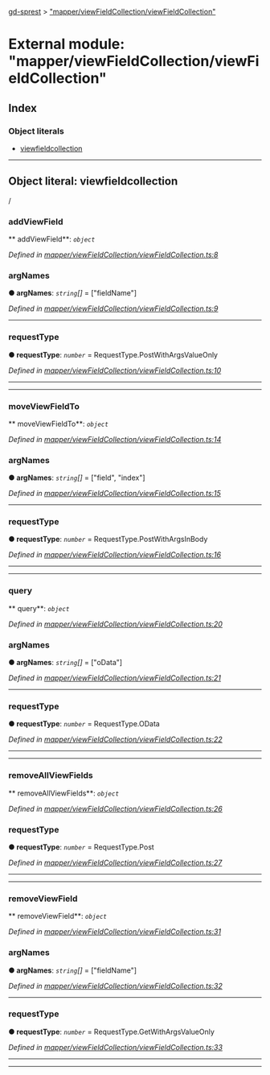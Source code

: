 [gd-sprest](../README.md) > ["mapper/viewFieldCollection/viewFieldCollection"](../modules/_mapper_viewfieldcollection_viewfieldcollection_.md)



# External module: "mapper/viewFieldCollection/viewFieldCollection"

## Index

### Object literals

* [viewfieldcollection](_mapper_viewfieldcollection_viewfieldcollection_.md#viewfieldcollection)



---
<a id="viewfieldcollection"></a>

## Object literal: viewfieldcollection


/


<a id="viewfieldcollection.addviewfield"></a>

###  addViewField

** addViewField**:  *`object`* 

*Defined in [mapper/viewFieldCollection/viewFieldCollection.ts:8](https://github.com/gunjandatta/sprest/blob/3de79f1/src/mapper/viewFieldCollection/viewFieldCollection.ts#L8)*




<a id="viewfieldcollection.addviewfield.argnames"></a>

###  argNames

**●  argNames**:  *`string`[]*  =  ["fieldName"]

*Defined in [mapper/viewFieldCollection/viewFieldCollection.ts:9](https://github.com/gunjandatta/sprest/blob/3de79f1/src/mapper/viewFieldCollection/viewFieldCollection.ts#L9)*





___
<a id="viewfieldcollection.addviewfield.requesttype"></a>

###  requestType

**●  requestType**:  *`number`*  =  RequestType.PostWithArgsValueOnly

*Defined in [mapper/viewFieldCollection/viewFieldCollection.ts:10](https://github.com/gunjandatta/sprest/blob/3de79f1/src/mapper/viewFieldCollection/viewFieldCollection.ts#L10)*





___

___
<a id="viewfieldcollection.moveviewfieldto"></a>

###  moveViewFieldTo

** moveViewFieldTo**:  *`object`* 

*Defined in [mapper/viewFieldCollection/viewFieldCollection.ts:14](https://github.com/gunjandatta/sprest/blob/3de79f1/src/mapper/viewFieldCollection/viewFieldCollection.ts#L14)*




<a id="viewfieldcollection.moveviewfieldto.argnames-1"></a>

###  argNames

**●  argNames**:  *`string`[]*  =  ["field", "index"]

*Defined in [mapper/viewFieldCollection/viewFieldCollection.ts:15](https://github.com/gunjandatta/sprest/blob/3de79f1/src/mapper/viewFieldCollection/viewFieldCollection.ts#L15)*





___
<a id="viewfieldcollection.moveviewfieldto.requesttype-1"></a>

###  requestType

**●  requestType**:  *`number`*  =  RequestType.PostWithArgsInBody

*Defined in [mapper/viewFieldCollection/viewFieldCollection.ts:16](https://github.com/gunjandatta/sprest/blob/3de79f1/src/mapper/viewFieldCollection/viewFieldCollection.ts#L16)*





___

___
<a id="viewfieldcollection.query"></a>

###  query

** query**:  *`object`* 

*Defined in [mapper/viewFieldCollection/viewFieldCollection.ts:20](https://github.com/gunjandatta/sprest/blob/3de79f1/src/mapper/viewFieldCollection/viewFieldCollection.ts#L20)*




<a id="viewfieldcollection.query.argnames-2"></a>

###  argNames

**●  argNames**:  *`string`[]*  =  ["oData"]

*Defined in [mapper/viewFieldCollection/viewFieldCollection.ts:21](https://github.com/gunjandatta/sprest/blob/3de79f1/src/mapper/viewFieldCollection/viewFieldCollection.ts#L21)*





___
<a id="viewfieldcollection.query.requesttype-2"></a>

###  requestType

**●  requestType**:  *`number`*  =  RequestType.OData

*Defined in [mapper/viewFieldCollection/viewFieldCollection.ts:22](https://github.com/gunjandatta/sprest/blob/3de79f1/src/mapper/viewFieldCollection/viewFieldCollection.ts#L22)*





___

___
<a id="viewfieldcollection.removeallviewfields"></a>

###  removeAllViewFields

** removeAllViewFields**:  *`object`* 

*Defined in [mapper/viewFieldCollection/viewFieldCollection.ts:26](https://github.com/gunjandatta/sprest/blob/3de79f1/src/mapper/viewFieldCollection/viewFieldCollection.ts#L26)*




<a id="viewfieldcollection.removeallviewfields.requesttype-3"></a>

###  requestType

**●  requestType**:  *`number`*  =  RequestType.Post

*Defined in [mapper/viewFieldCollection/viewFieldCollection.ts:27](https://github.com/gunjandatta/sprest/blob/3de79f1/src/mapper/viewFieldCollection/viewFieldCollection.ts#L27)*





___

___
<a id="viewfieldcollection.removeviewfield"></a>

###  removeViewField

** removeViewField**:  *`object`* 

*Defined in [mapper/viewFieldCollection/viewFieldCollection.ts:31](https://github.com/gunjandatta/sprest/blob/3de79f1/src/mapper/viewFieldCollection/viewFieldCollection.ts#L31)*




<a id="viewfieldcollection.removeviewfield.argnames-3"></a>

###  argNames

**●  argNames**:  *`string`[]*  =  ["fieldName"]

*Defined in [mapper/viewFieldCollection/viewFieldCollection.ts:32](https://github.com/gunjandatta/sprest/blob/3de79f1/src/mapper/viewFieldCollection/viewFieldCollection.ts#L32)*





___
<a id="viewfieldcollection.removeviewfield.requesttype-4"></a>

###  requestType

**●  requestType**:  *`number`*  =  RequestType.GetWithArgsValueOnly

*Defined in [mapper/viewFieldCollection/viewFieldCollection.ts:33](https://github.com/gunjandatta/sprest/blob/3de79f1/src/mapper/viewFieldCollection/viewFieldCollection.ts#L33)*





___

___


